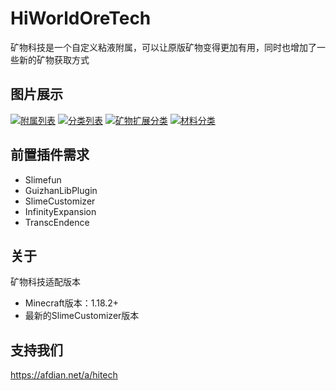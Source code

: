 # HiWorldOreTech
矿物科技是一个自定义粘液附属，可以让原版矿物变得更加有用，同时也增加了一些新的矿物获取方式
## 图片展示
[![附属列表](https://s11.ax1x.com/2023/12/16/pi476IJ.png)](https://imgse.com/i/pi476IJ)
[![分类列表](https://s11.ax1x.com/2023/12/16/pi472GR.png)](https://imgse.com/i/pi472GR)
[![矿物扩展分类](https://s11.ax1x.com/2023/12/16/pi474sK.png)](https://imgse.com/i/pi474sK)
[![材料分类](https:/s11.ax1x.com/2023/12/16/pi47hM6.png)](https://imgse.com/i/pi47hM6)

## 前置插件需求
- Slimefun
- GuizhanLibPlugin
- SlimeCustomizer
- InfinityExpansion
- TranscEndence 
## 关于
矿物科技适配版本
- Minecraft版本：1.18.2+
- 最新的SlimeCustomizer版本
## 支持我们
https://afdian.net/a/hitech
